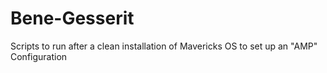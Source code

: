 Bene-Gesserit
=============

Scripts to run after a clean installation of Mavericks OS to set up an "AMP" Configuration
